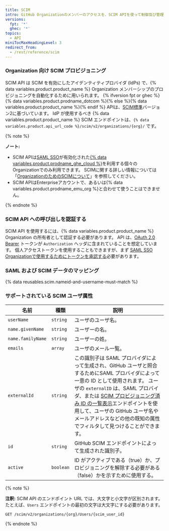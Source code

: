 ```yaml
---
title: SCIM
intro: GitHub Organizationのメンバーのアクセスを、SCIM APIを使って制御及び管理できます。
versions:
  fpt: '*'
  ghec: '*'
topics:
  - API
miniTocMaxHeadingLevel: 3
redirect_from:
  - /rest/reference/scim
---
```


### Organization 向け SCIM プロビジョニング

SCIM API は SCIM を有効にしたアイデンティティプロバイダ (IdPs) で、{% data variables.product.product_name %} Organization メンバーシップのプロビジョニングを自動化するために用いられます。 {% ifversion fpt or ghec %}{% data variables.product.prodname_dotcom %}{% else %}{% data variables.product.product_name %}{% endif %} APIは、[SCIM標準](http://www.simplecloud.info/)バージョン2に基づいています。 IdP が使用するべき {% data variables.product.product_name %} SCIM エンドポイントは、`{% data variables.product.api_url_code %}/scim/v2/organizations/{org}/` です。

{% note %}

**ノート:**
  - SCIM APIは[SAML SSO](/rest/overview/other-authentication-methods#authenticating-for-saml-sso)が有効化された[{% data variables.product.prodname_ghe_cloud %}](/billing/managing-billing-for-your-github-account/about-billing-for-github-accounts)を利用する個々のOrganizationでのみ利用できます。 SCIMに関する詳しい情報については「[OrganizationのためのSCIMについて](/enterprise-cloud@latest/organizations/managing-saml-single-sign-on-for-your-organization/about-scim-for-organizations)」を参照してください。
  - SCIM APIはEnterpriseアカウントで、あるいは{% data variables.product.prodname_emu_org %}と合わせて使うことはできません。

{% endnote %}

### SCIM API への呼び出しを認証する

SCIM API を使用するには、{% data variables.product.product_name %} Organization の所有者として認証する必要があります。 API は、[OAuth 2.0 Bearer](/developers/apps/authenticating-with-github-apps) トークンが `Authorization` ヘッダに含まれていることを想定しています。 個人アクセストークンを使用することもできますが、まず [SAML SSO Organizationで使用するためにトークンを承認する](/github/authenticating-to-github/authorizing-a-personal-access-token-for-use-with-saml-single-sign-on)必要があります。

### SAML および SCIM データのマッピング

{% data reusables.scim.nameid-and-username-must-match %}

### サポートされている SCIM ユーザ属性

| 名前                | 種類        | 説明                                                                                                                                                                                                                                             |
| ----------------- | --------- | ---------------------------------------------------------------------------------------------------------------------------------------------------------------------------------------------------------------------------------------------- |
| `userName`        | `string`  | ユーザのユーザ名。                                                                                                                                                                                                                                      |
| `name.givenName`  | `string`  | ユーザーの名。                                                                                                                                                                                                                                        |
| `name.familyName` | `string`  | ユーザーの姓。                                                                                                                                                                                                                                        |
| `emails`          | `array`   | ユーザのメール一覧。                                                                                                                                                                                                                                     |
| `externalId`      | `string`  | この識別子は SAML プロバイダによって生成され、GitHub ユーザと照合するためにSAML プロバイダによって一意の ID として使用されます。 ユーザの `externalID` は、SAML プロバイダ、または [SCIM プロビジョニング済み ID の一覧表示](#list-scim-provisioned-identities)エンドポイントを使用して、ユーザの GitHub ユーザ名やメールアドレスなどの他の既知の属性でフィルタして見つけることができます。 |
| `id`              | `string`  | GitHub SCIM エンドポイントによって生成された識別子。                                                                                                                                                                                                               |
| `active`          | `boolean` | ID がアクティブである（true）か、プロビジョニングを解除する必要がある（false）かを示すために使用する。                                                                                                                                                                                      |

{% note %}

**注釈:** SCIM API のエンドポイント URL では、大文字と小文字が区別されます。 たとえば、`Users` エンドポイントの最初の文字は大文字にする必要があります。

```shell
GET /scim/v2/organizations/{org}/Users/{scim_user_id}
```

{% endnote %}

